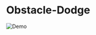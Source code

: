 # Obstacle-Dodge
![Demo](https://github.com/M-Shaharyar/Obstacle-Dodge/blob/main/Game%20Video/ObstacleDodge-gif.gif)

